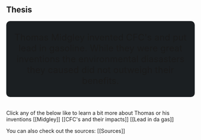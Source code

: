 ## Thesis

<div  style="ml: .5rem; mr: .5rem; background-color: #1b1f22;  border-radius: 10px; padding: 5px; text-align: center; mb: .2rem">
	<p style="font-size: 1.5rem">
	Thomas Midgley invented CFC's and put lead in gasoline. While they were great inventions the environmental diasasters they caused did not outweigh their benefits.
	</p>
</div>
<br></br>
Click any of the below like to learn a bit more about Thomas or his inventions
[[Midgley]]
[[CFC's and their impacts]]
[[Lead in da gas]]

You can also check out the sources: [[Sources]]

